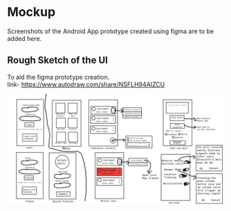 # Mockup  

Screenshots of the Android App prototype created using figma are to be added here.

## Rough Sketch of the UI  

To aid the figma prototype creation.  
link- <https://www.autodraw.com/share/NSFLH94AIZCU>  

![ui-sketch](./UI_rough_sketch.png)  
